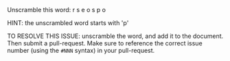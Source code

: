 Unscramble this word: r s e o s p o

HINT: the unscrambled word starts with 'p'



TO RESOLVE THIS ISSUE: unscramble the word, and add it to the document. Then submit a pull-request.  Make sure to reference the correct issue  number (using the `#NNN` syntax) in your pull-request. 
